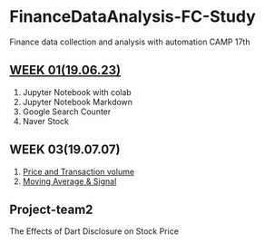 # FinanceDataAnalysis-FC-Study
Finance data collection and analysis with automation CAMP 17th

## [WEEK 01(19.06.23)](https://github.com/wsparrow/FinanceDataAnalysis-FC/blob/master/0_WEEK01.ipynb)
1. Jupyter Notebook with colab
2. Jupyter Notebook Markdown
3. Google Search Counter
4. Naver Stock

## WEEK 03(19.07.07)
1. [Price and Transaction volume](https://github.com/wsparrow/FinanceDataAnalysis-FC/blob/master/1_WEEK03-1.ipynb)
2. [Moving Average & Signal](https://github.com/wsparrow/FinanceDataAnalysis-FC/blob/master/1_WEEK03-2.ipynb)

## Project-team2
The Effects of Dart Disclosure on Stock Price
